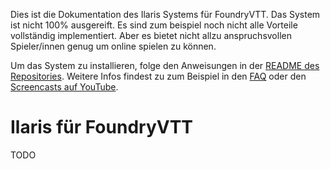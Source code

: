 Dies ist die Dokumentation des Ilaris Systems für FoundryVTT.
Das System ist nicht 100% ausgereift. Es sind zum beispiel noch nicht alle
Vorteile vollständig implementiert.
Aber es bietet nicht allzu anspruchsvollen Spieler/innen genug um online spielen zu können.

Um das System zu installieren, folge den Anweisungen in der 
[README des Repositories](https://github.com/ilaris-tools/ilarisfoundryvtt).
Weitere Infos findest zu zum Beispiel in den [FAQ](faq.md) oder den 
[Screencasts auf YouTube](https://www.youtube.com/playlist?list=PLgv_FQFVPJ-6vOKI3jrfy9d2xfqzQSE-X).
# Ilaris für FoundryVTT
TODO